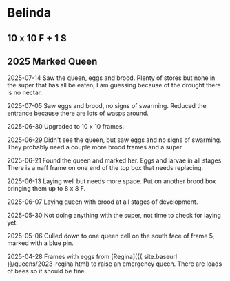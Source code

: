 # Belinda

## 10 x 10 F + 1 S

## 2025 Marked Queen

2025-07-14 Saw the queen, eggs and brood.  Plenty of stores but none in the super that has all be eaten, I am guessing because of the drought there is no nectar.

2025-07-05 Saw eggs and brood, no signs of swarming.  Reduced the entrance because there are lots of wasps around.

2025-06-30 Upgraded to 10 x 10 frames.

2025-06-29 Didn't see the queen, but saw eggs and no signs of swarming.  They probably need a couple more brood frames and a super.

2025-06-21 Found the queen and marked her.  Eggs and larvae in all stages.  There is a naff frame on one end of the top box that needs replacing.

2025-06-13 Laying well but needs more space.  Put on another brood box bringing them up to 8 x 8 F.

2025-06-07 Laying queen with brood at all stages of development.

2025-05-30 Not doing anything with the super, not time to check for laying yet.

2025-05-06 Culled down to one queen cell on the south face of frame 5, marked with a blue pin.

2025-04-28 Frames with eggs from [Regina]({{ site.baseurl }}/queens/2023-regina.html) to raise an emergency queen.  There are loads of bees so it should be fine.
